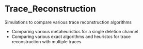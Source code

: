 # Trace_Reconstruction
Simulations to compare various trace reconstruction algorithms

- Comparing various metaheuristics for a single deletion channel
- Comparing various exact algorithms and heuristcs for trace reconstruction with multiple traces

